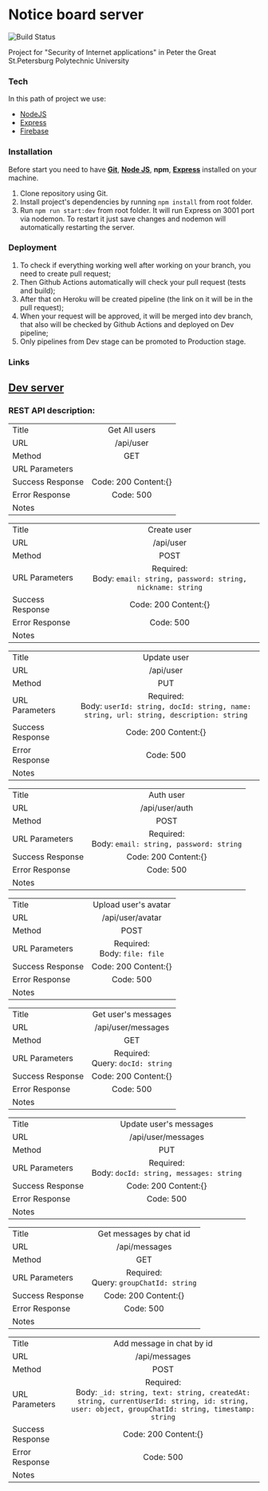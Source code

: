 # Notice board server
![Build Status](https://github.com/kimoofey/notice-board-server/workflows/Node.js%20CI/badge.svg)

Project for "Security of Internet applications" in Peter the Great St.Petersburg Polytechnic University

### Tech

In this path of project we use:
* [NodeJS](https://nodejs.org/)
* [Express](https://expressjs.com/)
* [Firebase](https://firebase.google.com/)

### Installation

Before start you need to have **[Git](https://git-scm.com/)**, **[Node JS](https://nodejs.org/en/)**, **npm**, **[Express](https://expressjs.com/)** installed on your machine.

1. Clone repository using Git.
2. Install project's dependencies by running `npm install` from root folder.
3. Run `npm run start:dev` from root folder. It will run Express on 3001 port via nodemon. To restart it just save changes and nodemon will automatically restarting the server.

### Deployment

1. To check if everything working well after working on your branch, you need to create pull request;
2. Then Github Actions automatically will check your pull request (tests and build);
3. After that on Heroku will be created pipeline (the link on it will be in the pull request);
4. When your request will be approved, it will be merged into dev branch, that also will be checked by Github Actions and deployed on Dev pipeline;
5. Only pipelines from Dev stage can be promoted to Production stage.

### Links
[Dev server](https://web-notice-board-server-dev.herokuapp.com/)
---
### REST API description:


|          |               |
|----------|:-------------:|
|Title|Get All users|
|URL|/api/user|
|Method	|GET|
|URL Parameters	||
|Success Response|Code: 200 Content:{}|
|Error Response|Code: 500|
|Notes||

|          |               |
|----------|:-------------:|
|Title|Create user|
|URL|/api/user|
|Method	|POST|
|URL Parameters	|Required:<br>Body: `email: string, password: string, nickname: string`|
|Success Response|Code: 200 Content:{}|
|Error Response|Code: 500|
|Notes||

|          |               |
|----------|:-------------:|
|Title|Update user|
|URL|/api/user|
|Method	|PUT|
|URL Parameters	|Required:<br>Body: `userId: string, docId: string, name: string, url: string, description: string`|
|Success Response|Code: 200 Content:{}|
|Error Response|Code: 500|
|Notes||

|          |               |
|----------|:-------------:|
|Title|Auth user|
|URL|/api/user/auth|
|Method	|POST|
|URL Parameters	|Required:<br>Body: `email: string, password: string`|
|Success Response|Code: 200 Content:{}|
|Error Response|Code: 500|
|Notes||

|          |               |
|----------|:-------------:|
|Title|Upload user's avatar|
|URL|/api/user/avatar|
|Method	|POST|
|URL Parameters	|Required:<br>Body: `file: file`|
|Success Response|Code: 200 Content:{}|
|Error Response|Code: 500|
|Notes||

|          |               |
|----------|:-------------:|
|Title|Get user's messages|
|URL|/api/user/messages|
|Method	|GET|
|URL Parameters	|Required:<br>Query: `docId: string`|
|Success Response|Code: 200 Content:{}|
|Error Response|Code: 500|
|Notes||

|          |               |
|----------|:-------------:|
|Title|Update user's messages|
|URL|/api/user/messages|
|Method	|PUT|
|URL Parameters	|Required:<br>Body: `docId: string, messages: string`|
|Success Response|Code: 200 Content:{}|
|Error Response|Code: 500|
|Notes||

|          |               |
|----------|:-------------:|
|Title|Get messages by chat id|
|URL|/api/messages|
|Method	|GET|
|URL Parameters	|Required:<br>Query: `groupChatId: string`|
|Success Response|Code: 200 Content:{}|
|Error Response|Code: 500|
|Notes||

|          |               |
|----------|:-------------:|
|Title|Add message in chat by id|
|URL|/api/messages|
|Method	|POST|
|URL Parameters	|Required:<br>Body: `_id: string, text: string, createdAt: string, currentUserId: string, id: string, user: object, groupChatId: string, timestamp: string`|
|Success Response|Code: 200 Content:{}|
|Error Response|Code: 500|
|Notes||